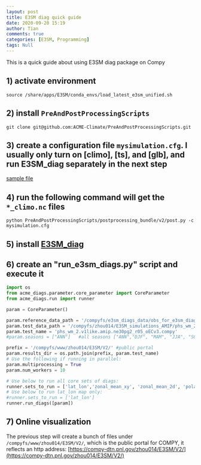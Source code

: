 ```yaml
---
layout: post
title: E3SM diag quick guide
date: 2020-09-20 15:19
author: Tian
comments: true
categories: [E3SM, Programming]
tags: Null
---
```

This is a quick guide about using E3SM diag package on Compy

## 1) activate environment

`source /share/apps/E3SM/conda_envs/load_latest_e3sm_unified.sh`

## 2) install `PreAndPostProcessingScripts`

`git clone git@github.com:ACME-Climate/PreAndPostProcessingScripts.git`

## 3) create a configuration file `mysimulation.cfg`. I usually only turn on [climo], [ts], and [glb], and run E3SM_diag separately in the next step

[sample file](https://github.com/E3SM-Project/SimulationScripts/blob/master/archive/v2/alpha/coupled/20200410.EAMv1like2.piControl.ne30pg2_r05_oECv3_ICG.compy.cfg)

## 4) run the following command will get the `*_climo.nc` files

`python PreAndPostProcessingScripts/postprocessing_bundle/v2/post.py -c mysimulation.cfg`

## 5) install [E3SM_diag](https://e3sm-project.github.io/e3sm_diags/docs/html/index.html)

## 6) create an "run_e3sm_diags.py" script and execute it

```python
import os
from acme_diags.parameter.core_parameter import CoreParameter
from acme_diags.run import runner

param = CoreParameter()

param.reference_data_path = '/compyfs/e3sm_diags_data/obs_for_e3sm_diags/climatology/'
param.test_data_path = '/compyfs/zhou014/E3SM_simulations_AMIP/phs_wm_2.v1like.amip.ne30pg2_r05_oECv3.compy/post/atm/180x360_aave/clim/10yr/' # path to the *_climo.nc files
param.test_name = 'phs_wm_2.v1like.amip.ne30pg2_r05_oECv3.compy'
#param.seasons = ["ANN"]   #all seasons ["ANN","DJF", "MAM", "JJA", "SON"] will run,if comment out"

prefix = '/compyfs/www/zhou014/E3SM/V2/' #public portal
param.results_dir = os.path.join(prefix, param.test_name)
# Use the following if running in parallel:
param.multiprocessing = True
param.num_workers = 10

# Use below to run all core sets of diags:
runner.sets_to_run = ['lat_lon','zonal_mean_xy', 'zonal_mean_2d', 'polar', 'cosp_histogram', 'meridional_mean_2d']
# Use below to run lat_lon map only:
#runner.sets_to_run = ['lat_lon']
runner.run_diags([param])
```

## 7) Online visualization

The previous step will create a bunch of files under `/compyfs/www/zhou014/E3SM/V2/`, which is the public portal for COMPY, it reflects an http address: [https://compy-dtn.pnl.gov/zhou014/E3SM/V2/](https://compy-dtn.pnl.gov/zhou014/E3SM/V2/)
